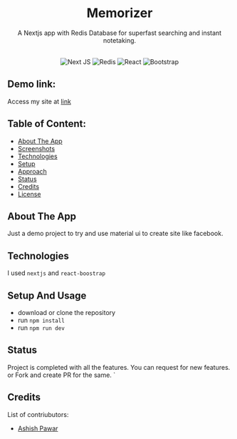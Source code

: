 <div align='center'>
<h1> Memorizer </h1>
A Nextjs app with Redis Database for superfast searching and instant notetaking.
  <br/>
  <br/>
  
![Next JS](https://img.shields.io/badge/Next-black?style=for-the-badge&logo=next.js&logoColor=white)
![Redis](https://img.shields.io/badge/redis-%23DD0031.svg?style=for-the-badge&logo=redis&logoColor=white)
![React](https://img.shields.io/badge/react-%2320232a.svg?style=for-the-badge&logo=react&logoColor=%2361DAFB)
![Bootstrap](https://img.shields.io/badge/bootstrap-%23563D7C.svg?style=for-the-badge&logo=bootstrap&logoColor=white)
</div>

## Demo link:

Access my site at [link](https://nextapp-with-redis-92y2ei57l-ashishpawar517.vercel.app/)

## Table of Content:

- [About The App](#about-the-app)
- [Screenshots](#screenshots)
- [Technologies](#technologies)
- [Setup](#setup)
- [Approach](#approach)
- [Status](#status)
- [Credits](#credits)
- [License](#license)

## About The App

Just a demo project to try and use material ui to create site like facebook.

<!-- ## Screenshots

![screenshot](.github/screenshot.png) -->

## Technologies

I used `nextjs` and `react-boostrap`

## Setup And Usage

- download or clone the repository
- run `npm install`
- run `npm run dev`

## Status

Project is completed with all the features. You can request for new features. or Fork and create PR for the same. `

## Credits

List of contriubutors:

- [Ashish Pawar](https://github.com/ashishpawar517)

<!-- ## License

MIT license @ [Ashish Pawar]()
 -->
